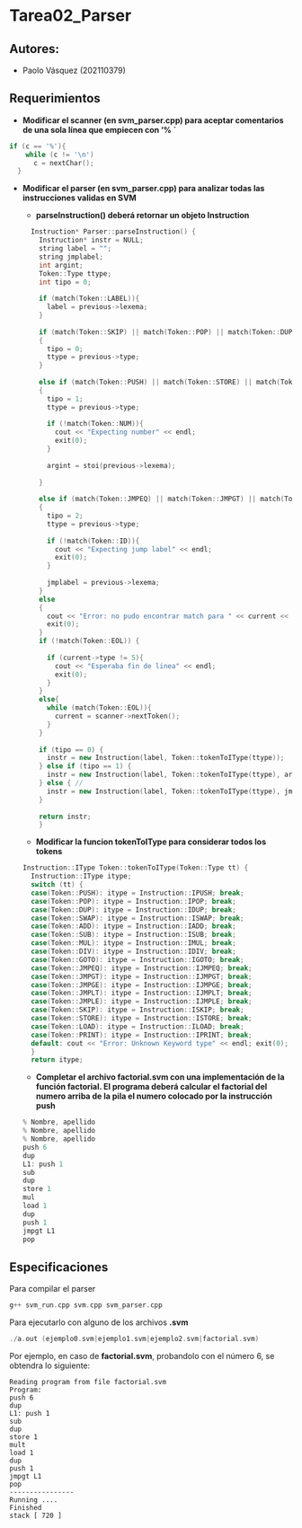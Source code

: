 # Tarea02_Parser

## Autores:
* Paolo Vásquez (202110379)

## Requerimientos 

* **Modificar el scanner (en svm_parser.cpp) para aceptar comentarios de
una sola línea que empiecen con ‘% ́**

```cpp
if (c == '%'){
    while (c != '\n')
      c = nextChar();
  }
```

* **Modificar el parser (en svm_parser.cpp) para analizar todas las
instrucciones validas en SVM**
   - **parseInstruction() deberá retornar un objeto Instruction**
  ```cpp
    Instruction* Parser::parseInstruction() {
      Instruction* instr = NULL;
      string label = "";
      string jmplabel;
      int argint;
      Token::Type ttype;
      int tipo = 0;
      
      if (match(Token::LABEL)){
        label = previous->lexema;
      }
      
      if (match(Token::SKIP) || match(Token::POP) || match(Token::DUP) || match(Token::SWAP) || match(Token::ADD) || match(Token::SUB) || match(Token::MUL) || match(Token::DIV) || match(Token::PRINT))
      {
        tipo = 0;
        ttype = previous->type;
      }
      
      else if (match(Token::PUSH) || match(Token::STORE) || match(Token::LOAD))
      {
        tipo = 1;
        ttype = previous->type;
      
        if (!match(Token::NUM)){
          cout << "Expecting number" << endl;
          exit(0);
        }
      
        argint = stoi(previous->lexema);
      
      }
      
      else if (match(Token::JMPEQ) || match(Token::JMPGT) || match(Token::JMPGE) || match(Token::JMPLT) || match(Token::JMPLE) || match(Token::GOTO))
      { 
        tipo = 2;
        ttype = previous->type;
      
        if (!match(Token::ID)){
          cout << "Expecting jump label" << endl;
          exit(0);
        }
      
        jmplabel = previous->lexema;
      }
      else
      {
        cout << "Error: no pudo encontrar match para " << current << endl;  
        exit(0);
      }
      if (!match(Token::EOL)) {
      
        if (current->type != 5){
          cout << "Esperaba fin de linea" << endl;
          exit(0);
        }
      }
      else{
        while (match(Token::EOL)){
          current = scanner->nextToken();
        }
      }
      
      if (tipo == 0) {
        instr = new Instruction(label, Token::tokenToIType(ttype));
      } else if (tipo == 1) {
        instr = new Instruction(label, Token::tokenToIType(ttype), argint);
      } else { //
        instr = new Instruction(label, Token::tokenToIType(ttype), jmplabel);
      }
             
      return instr;
      }
  ```
  
  -  **Modificar la funcion tokenToIType para considerar todos los tokens**
  
  ```cpp
  Instruction::IType Token::tokenToIType(Token::Type tt) {
    Instruction::IType itype;
    switch (tt) {
    case(Token::PUSH): itype = Instruction::IPUSH; break;
    case(Token::POP): itype = Instruction::IPOP; break;
    case(Token::DUP): itype = Instruction::IDUP; break;
    case(Token::SWAP): itype = Instruction::ISWAP; break;
    case(Token::ADD): itype = Instruction::IADD; break;
    case(Token::SUB): itype = Instruction::ISUB; break;
    case(Token::MUL): itype = Instruction::IMUL; break;
    case(Token::DIV): itype = Instruction::IDIV; break;
    case(Token::GOTO): itype = Instruction::IGOTO; break;
    case(Token::JMPEQ): itype = Instruction::IJMPEQ; break;
    case(Token::JMPGT): itype = Instruction::IJMPGT; break;
    case(Token::JMPGE): itype = Instruction::IJMPGE; break;
    case(Token::JMPLT): itype = Instruction::IJMPLT; break;
    case(Token::JMPLE): itype = Instruction::IJMPLE; break;
    case(Token::SKIP): itype = Instruction::ISKIP; break;
    case(Token::STORE): itype = Instruction::ISTORE; break;
    case(Token::LOAD): itype = Instruction::ILOAD; break;
    case(Token::PRINT): itype = Instruction::IPRINT; break;
    default: cout << "Error: Unknown Keyword type" << endl; exit(0);
    }
    return itype;
  ```
  

  - **Completar el archivo factorial.svm con una implementación de la función factorial. El programa deberá calcular el factorial del numero arriba de la pila el numero colocado por la instrucción push**
  ```cpp
  % Nombre, apellido
  % Nombre, apellido
  % Nombre, apellido
  push 6
  dup
  L1: push 1
  sub
  dup
  store 1
  mul
  load 1
  dup
  push 1
  jmpgt L1
  pop
  ```

## Especificaciones

Para compilar el parser

```cpp
g++ svm_run.cpp svm.cpp svm_parser.cpp
```

Para ejecutarlo con alguno de los archivos **.svm**

```cpp
./a.out (ejemplo0.svm|ejemplo1.svm|ejemplo2.svm|factorial.svm)
```

Por ejemplo, en caso de **factorial.svm**, probandolo con el número 6, se obtendra lo siguiente:

```
Reading program from file factorial.svm
Program:
push 6
dup 
L1: push 1
sub 
dup 
store 1
mult 
load 1
dup 
push 1
jmpgt L1
pop 
----------------
Running ....
Finished
stack [ 720 ]
```
